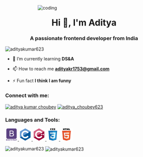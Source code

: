 <img align="right" alt="coding" width="400" src="https://www.google.com/url?sa=i&url=https%3A%2F%2Fwww.theinspiringjournal.com%2F82-motivational-quotes-for-students%2F&psig=AOvVaw0s0AEBYeHbgn6ALCNkKb2Z&ust=1628493778649000&source=images&cd=vfe&ved=0CAsQjRxqFwoTCIiEmpzyoPICFQAAAAAdAAAAABAN">

<h1 align="center">Hi 👋, I'm Aditya</h1>
<h3 align="center">A passionate frontend developer from India</h3>

<p align="left"> <img src="https://komarev.com/ghpvc/?username=adityakumar623&label=Profile%20views&color=0e75b6&style=flat" alt="adityakumar623" /> </p>

- 🌱 I’m currently learning **DS&A**

- 📫 How to reach me **adityakr1753@gmail.com**

- ⚡ Fun fact **I think I am funny**

<h3 align="left">Connect with me:</h3>
<p align="left">
<a href="https://fb.com/aditya kumar choubey" target="blank"><img align="center" src="https://raw.githubusercontent.com/rahuldkjain/github-profile-readme-generator/master/src/images/icons/Social/facebook.svg" alt="aditya kumar choubey" height="30" width="40" /></a>
<a href="https://instagram.com/aditya_choubey623" target="blank"><img align="center" src="https://raw.githubusercontent.com/rahuldkjain/github-profile-readme-generator/master/src/images/icons/Social/instagram.svg" alt="aditya_choubey623" height="30" width="40" /></a>
</p>

<h3 align="left">Languages and Tools:</h3>
<p align="left"> <a href="https://getbootstrap.com" target="_blank"> <img src="https://raw.githubusercontent.com/devicons/devicon/master/icons/bootstrap/bootstrap-plain-wordmark.svg" alt="bootstrap" width="40" height="40"/> </a> <a href="https://www.cprogramming.com/" target="_blank"> <img src="https://raw.githubusercontent.com/devicons/devicon/master/icons/c/c-original.svg" alt="c" width="40" height="40"/> </a> <a href="https://www.w3schools.com/cpp/" target="_blank"> <img src="https://raw.githubusercontent.com/devicons/devicon/master/icons/cplusplus/cplusplus-original.svg" alt="cplusplus" width="40" height="40"/> </a> <a href="https://www.w3schools.com/css/" target="_blank"> <img src="https://raw.githubusercontent.com/devicons/devicon/master/icons/css3/css3-original-wordmark.svg" alt="css3" width="40" height="40"/> </a> <a href="https://www.w3.org/html/" target="_blank"> <img src="https://raw.githubusercontent.com/devicons/devicon/master/icons/html5/html5-original-wordmark.svg" alt="html5" width="40" height="40"/> </a> </p>

<p><img align="left" src="https://github-readme-stats.vercel.app/api/top-langs?username=adityakumar623&show_icons=true&locale=en&layout=compact" alt="adityakumar623" /></p>

<p>&nbsp;<img align="center" src="https://github-readme-stats.vercel.app/api?username=adityakumar623&show_icons=true&locale=en" alt="adityakumar623" /></p>
